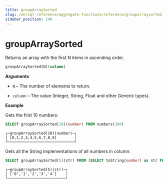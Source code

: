 ```yaml
---
title: groupArraySorted
slug: /en/sql-reference/aggregate-functions/reference/grouparraysorted
sidebar_position: 146
---
```


 # groupArraySorted

 Returns an array with the first N items in ascending order.

 ``` sql
 groupArraySorted(N)(column)
 ```

 **Arguments**

 -   `N` – The number of elements to return.

 -   `column` – The value (Integer, String, Float and other Generic types).

 **Example**

 Gets the first 10 numbers:

 ``` sql
 SELECT groupArraySorted(10)(number) FROM numbers(100)
 ```

 ``` text
 ┌─groupArraySorted(10)(number)─┐
 │ [0,1,2,3,4,5,6,7,8,9]        │
 └──────────────────────────────┘
 ```


 Gets all the String implementations of all numbers in column:

 ``` sql
SELECT groupArraySorted(5)(str) FROM (SELECT toString(number) as str FROM numbers(5));

 ```

 ``` text
┌─groupArraySorted(5)(str)─┐
│ ['0','1','2','3','4']    │
└──────────────────────────┘
 ```